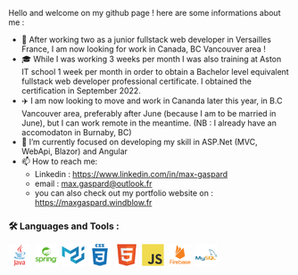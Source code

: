 

Hello and welcome on my github page ! here are some informations about me :

- :rocket: After working two as a junior fullstack web developer in Versailles France, I am now looking for work in Canada, BC Vancouver area !
- :mortar_board: While I was working 3 weeks per month I was also training at Aston IT school 1 week per month in order to obtain a Bachelor level equivalent fullstack web developer professional certificate. I obtained the certification in September 2022.
- :airplane: I am now looking to move and work in Cananda later this year, in B.C Vancouver area, preferably after June (because I am to be married in June), but I can work remote in the meantime. (NB : I already have an accomodaton in Burnaby, BC)
- :dart: I’m currently focused on developing my skill in ASP.Net (MVC, WebApi, Blazor) and Angular
- :mailbox: How to reach me: 
  - Linkedin : https://www.linkedin.com/in/max-gaspard
  - email : max.gaspard@outlook.fr
  - you can also check out my portfolio website on : https://maxgaspard.windblow.fr


### :hammer_and_wrench: Languages and Tools :
<div>
  <img src="https://github.com/devicons/devicon/blob/master/icons/java/java-original-wordmark.svg" title="Java" alt="Java" width="40" height="40"/>&nbsp;
  <img src="https://github.com/devicons/devicon/blob/master/icons/spring/spring-original-wordmark.svg" title="Spring" alt="Spring" width="40" height="40"/>&nbsp;
  <img src="https://github.com/devicons/devicon/blob/master/icons/materialui/materialui-original.svg" title="Material UI" alt="Material UI" width="40" height="40"/>&nbsp;
  <img src="https://github.com/devicons/devicon/blob/master/icons/css3/css3-plain-wordmark.svg"  title="CSS3" alt="CSS" width="40" height="40"/>&nbsp;
  <img src="https://github.com/devicons/devicon/blob/master/icons/html5/html5-original.svg" title="HTML5" alt="HTML" width="40" height="40"/>&nbsp;
  <img src="https://github.com/devicons/devicon/blob/master/icons/javascript/javascript-original.svg" title="JavaScript" alt="JavaScript" width="40" height="40"/>&nbsp;
  <img src="https://github.com/devicons/devicon/blob/master/icons/firebase/firebase-plain-wordmark.svg" title="Firebase" alt="Firebase" width="40" height="40"/>&nbsp;
  <img src="https://github.com/devicons/devicon/blob/master/icons/mysql/mysql-original-wordmark.svg" title="MySQL"  alt="MySQL" width="40" height="40"/>&nbsp;
</div>
